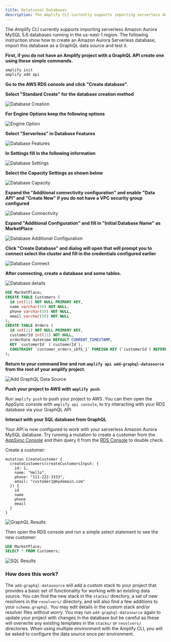 ```yaml
---
title: Relational Databases
description: The Amplify CLI currently supports importing serverless Amazon Aurora MySQL 5.6 databases running in the us-east-1 region. Learn how to create an Amazon Aurora Serverless database, import this database as a GraphQL data source and test it.
---
```


The Amplify CLI currently supports importing serverless Amazon Aurora MySQL 5.6 databases running in the us-east-1 region. The following instruction show how to create an Amazon Aurora Serverless database, import this database as a GraphQL data source and test it.

**First, if you do not have an Amplify project with a GraphQL API create one using these simple commands.**

```bash
amplify init
amplify add api
```

**Go to the AWS RDS console and click "Create database".**

**Select "Standard Create" for the database creation method**

![Database Creation](~/images/database-creation.png)

**For Engine Options keep the following options**

![Engine Option](~/images/database-engine-option.png)

**Select "Serverless" in Database Features**

![Database Features](~/images/database-features.png)

**In Settings fill in the following information**

![Database Settings](~/images/database-setting.png)


**Select the Capacity Settings as shown below**

![Database Capacity](~/images/database-capacity.png)


**Expand the "Additional connectivity configuration" and enable "Data API" and "Create New" if you do not have a VPC security group configured**

![Database Connectivity](~/images/database-connectivity.png)


**Expand "Additional Configuration" and fill in "Initial Database Name" as MarketPlace**

![Database Additional Configuration](~/images/database-additional-configuration.png)

**Click "Create Database" and dialog will open that will prompt you to connect select the cluster and fill in the credentials configured earlier**

![Database Connect ](~/images/connect-to-database.png)


**After connecting, create a database and some tables.**


![Database details](~/images/query-editor.png)

```sql
USE MarketPlace;
CREATE TABLE Customers (
  id int(11) NOT NULL PRIMARY KEY,
  name varchar(50) NOT NULL,
  phone varchar(50) NOT NULL,
  email varchar(50) NOT NULL
);
CREATE TABLE Orders (
  id int(11) NOT NULL PRIMARY KEY,
  customerId int(11) NOT NULL,
  orderDate datetime DEFAULT CURRENT_TIMESTAMP,
  KEY `customerId` (`customerId`),
  CONSTRAINT `customer_orders_ibfk_1` FOREIGN KEY (`customerId`) REFERENCES `Customers` (`id`)
);
```


**Return to your command line and run `amplify api add-graphql-datasource` from the root of your amplify project.**


![Add GraphQL Data Source](~/images/add-graphql-datasource.png)

**Push your project to AWS with `amplify push`.**

Run `amplify push` to push your project to AWS. You can then open the AppSync console with `amplify api console`, to try interacting with your RDS database via your GraphQL API.

**Interact with your SQL database from GraphQL**

Your API is now configured to work with your serverless Amazon Aurora MySQL database. Try running a mutation to create a customer from the [AppSync Console](https://console.aws.amazon.com/appsync/home) and then query it from the [RDS Console](https://console.aws.amazon.com/rds/home) to double check.

Create a customer:

```
mutation CreateCustomer {
  createCustomers(createCustomersInput: {
    id: 1,
    name: "Hello",
    phone: "111-222-3333",
    email: "customer1@mydomain.com"
  }) {
    id
    name
    phone
    email
  }
}
```

![GraphQL Results](~/images/graphql-results.png)

Then open the RDS console and run a simple select statement to see the new customer:

```sql
USE MarketPlace;
SELECT * FROM Customers;
```

![SQL Results](~/images/sql-results.png)

### How does this work?

The `add-graphql-datasource` will add a custom stack to your project that provides a basic set of functionality for working
with an existing data source. You can find the new stack in the `stacks/` directory, a set of new resolvers in the `resolvers/` directory, and will also find a few additions to your `schema.graphql`. You may edit details in the custom stack and/or resolver files without worry. You may run `add-graphql-datasource` again to update your project with changes in the database but be careful as these will overwrite any existing templates in the `stacks/` or `resolvers/` directories. When using multiple environment with the Amplify CLI, you will be asked to configure the data source once per environment.
